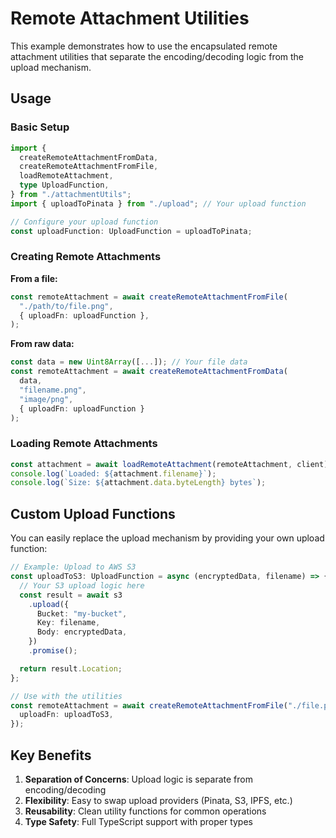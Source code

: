 # Remote Attachment Utilities

This example demonstrates how to use the encapsulated remote attachment utilities that separate the encoding/decoding logic from the upload mechanism.

## Usage

### Basic Setup

```typescript
import {
  createRemoteAttachmentFromData,
  createRemoteAttachmentFromFile,
  loadRemoteAttachment,
  type UploadFunction,
} from "./attachmentUtils";
import { uploadToPinata } from "./upload"; // Your upload function

// Configure your upload function
const uploadFunction: UploadFunction = uploadToPinata;
```

### Creating Remote Attachments

**From a file:**

```typescript
const remoteAttachment = await createRemoteAttachmentFromFile(
  "./path/to/file.png",
  { uploadFn: uploadFunction },
);
```

**From raw data:**

```typescript
const data = new Uint8Array([...]); // Your file data
const remoteAttachment = await createRemoteAttachmentFromData(
  data,
  "filename.png",
  "image/png",
  { uploadFn: uploadFunction }
);
```

### Loading Remote Attachments

```typescript
const attachment = await loadRemoteAttachment(remoteAttachment, client);
console.log(`Loaded: ${attachment.filename}`);
console.log(`Size: ${attachment.data.byteLength} bytes`);
```

## Custom Upload Functions

You can easily replace the upload mechanism by providing your own upload function:

```typescript
// Example: Upload to AWS S3
const uploadToS3: UploadFunction = async (encryptedData, filename) => {
  // Your S3 upload logic here
  const result = await s3
    .upload({
      Bucket: "my-bucket",
      Key: filename,
      Body: encryptedData,
    })
    .promise();

  return result.Location;
};

// Use with the utilities
const remoteAttachment = await createRemoteAttachmentFromFile("./file.png", {
  uploadFn: uploadToS3,
});
```

## Key Benefits

1. **Separation of Concerns**: Upload logic is separate from encoding/decoding
2. **Flexibility**: Easy to swap upload providers (Pinata, S3, IPFS, etc.)
3. **Reusability**: Clean utility functions for common operations
4. **Type Safety**: Full TypeScript support with proper types
